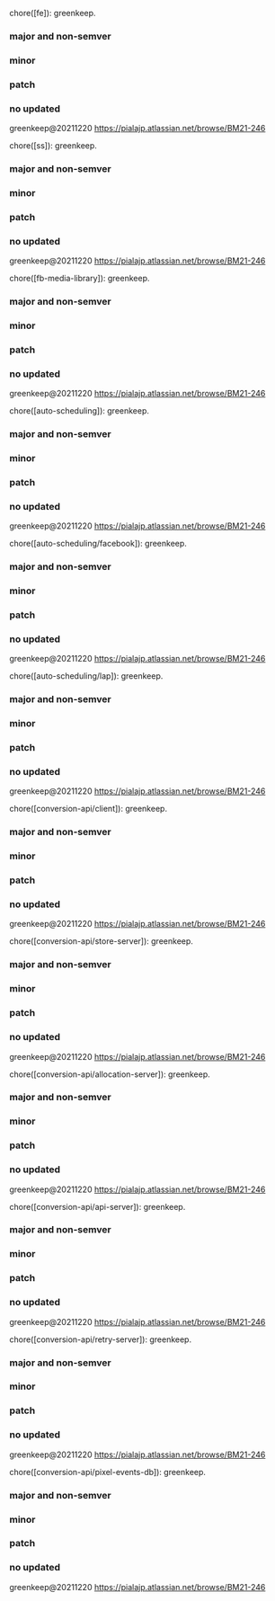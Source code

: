chore([fe]): greenkeep.

### major and non-semver

### minor

### patch

### no updated

greenkeep@20211220
https://pialajp.atlassian.net/browse/BM21-246

chore([ss]): greenkeep.

### major and non-semver

### minor

### patch

### no updated

greenkeep@20211220
https://pialajp.atlassian.net/browse/BM21-246

chore([fb-media-library]): greenkeep.

### major and non-semver

### minor

### patch

### no updated

greenkeep@20211220
https://pialajp.atlassian.net/browse/BM21-246

chore([auto-scheduling]): greenkeep.

### major and non-semver

### minor

### patch

### no updated

greenkeep@20211220
https://pialajp.atlassian.net/browse/BM21-246

chore([auto-scheduling/facebook]): greenkeep.

### major and non-semver

### minor

### patch

### no updated

greenkeep@20211220
https://pialajp.atlassian.net/browse/BM21-246

chore([auto-scheduling/lap]): greenkeep.

### major and non-semver

### minor

### patch

### no updated

greenkeep@20211220
https://pialajp.atlassian.net/browse/BM21-246

chore([conversion-api/client]): greenkeep.

### major and non-semver

### minor

### patch

### no updated

greenkeep@20211220
https://pialajp.atlassian.net/browse/BM21-246

chore([conversion-api/store-server]): greenkeep.

### major and non-semver

### minor

### patch

### no updated

greenkeep@20211220
https://pialajp.atlassian.net/browse/BM21-246

chore([conversion-api/allocation-server]): greenkeep.

### major and non-semver

### minor

### patch

### no updated

greenkeep@20211220
https://pialajp.atlassian.net/browse/BM21-246

chore([conversion-api/api-server]): greenkeep.

### major and non-semver

### minor

### patch

### no updated

greenkeep@20211220
https://pialajp.atlassian.net/browse/BM21-246

chore([conversion-api/retry-server]): greenkeep.

### major and non-semver

### minor

### patch

### no updated

greenkeep@20211220
https://pialajp.atlassian.net/browse/BM21-246

chore([conversion-api/pixel-events-db]): greenkeep.

### major and non-semver

### minor

### patch

### no updated

greenkeep@20211220
https://pialajp.atlassian.net/browse/BM21-246
